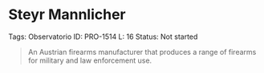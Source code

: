 # Steyr Mannlicher

Tags: Observatorio
ID: PRO-1514
L: 16
Status: Not started

> An Austrian firearms manufacturer that produces a range of firearms for military and law enforcement use.
>